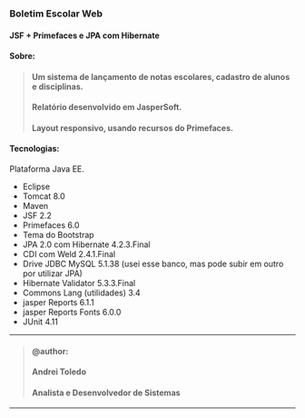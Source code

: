 ### Boletim Escolar Web
#### JSF + Primefaces e JPA com Hibernate

#### Sobre:

> #### Um sistema de lançamento de notas escolares, cadastro de alunos e disciplinas.
> #### Relatório desenvolvido em JasperSoft.
> #### Layout responsivo, usando recursos do Primefaces.

#### Tecnologias:
Plataforma Java EE.

- Eclipse
- Tomcat 8.0
- Maven
- JSF 2.2 
- Primefaces 6.0
- Tema do Bootstrap
- JPA 2.0 com Hibernate 4.2.3.Final
- CDI com Weld 2.4.1.Final
- Drive JDBC MySQL 5.1.38 (usei esse banco, mas pode subir em outro por utilizar JPA)
- Hibernate Validator 5.3.3.Final
- Commons Lang (utilidades) 3.4
- jasper Reports 6.1.1
- jasper Reports Fonts 6.0.0
- JUnit 4.11

----
>#### @author:                             
>#### Andrei Toledo                        
>#### Analista e Desenvolvedor de Sistemas 
----
